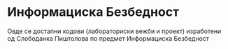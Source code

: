# Информациска Безбедност
Овде се достапни кодови (лабораториски вежби и проект) изработени од Слободанка Пиштолова по предмет Информациска Безбедност

